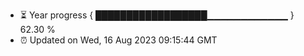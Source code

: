 - ⏳ Year progress { ██████████████████▁▁▁▁▁▁▁▁▁▁▁▁ } 62.30 %
- ⏰ Updated on Wed, 16 Aug 2023 09:15:44 GMT

